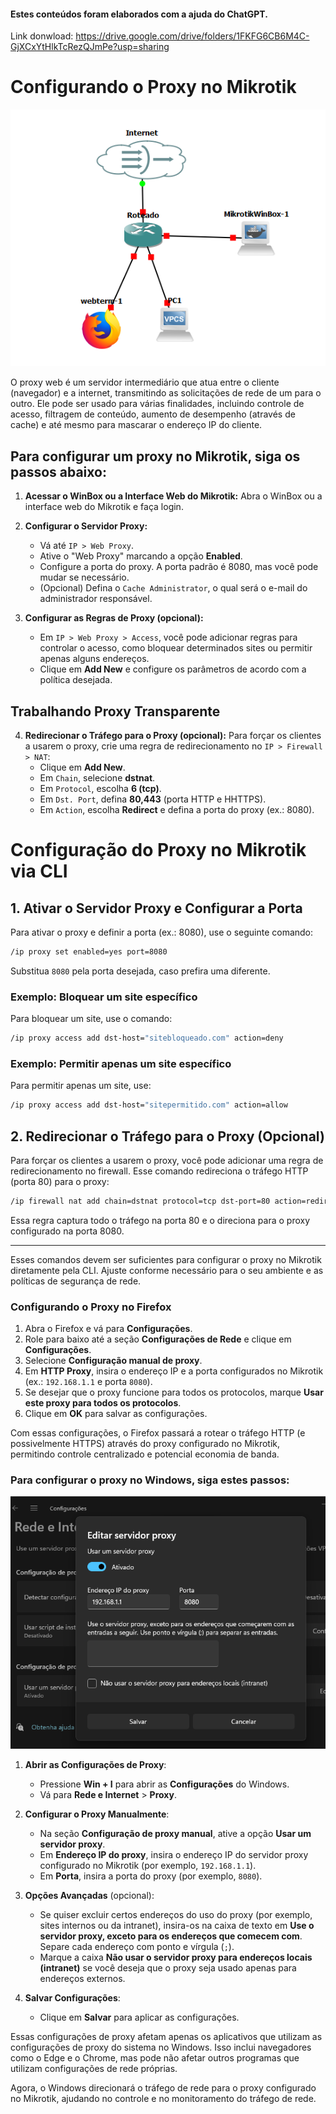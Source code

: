 #### Estes conteúdos foram elaborados com a ajuda do ChatGPT.

Link donwload: https://drive.google.com/drive/folders/1FKFG6CB6M4C-GjXCxYtHlkTcRezQJmPe?usp=sharing

# Configurando o Proxy no Mikrotik

![Minha imagem](https://github.com/mateusfilipeferraz/Redes-e-infraestrutura/blob/main/Proxy-Web-no-Mikrotik/Lab.png)



O proxy web é um servidor intermediário que atua entre o cliente (navegador) e a internet, transmitindo as solicitações de rede de um para o outro. Ele pode ser usado para várias finalidades, incluindo controle de acesso, filtragem de conteúdo, aumento de desempenho (através de cache) e até mesmo para mascarar o endereço IP do cliente. 


## Para configurar um proxy no Mikrotik, siga os passos abaixo:

1. **Acessar o WinBox ou a Interface Web do Mikrotik:**
   Abra o WinBox ou a interface web do Mikrotik e faça login.

2. **Configurar o Servidor Proxy:**
   - Vá até `IP > Web Proxy`.
   - Ative o "Web Proxy" marcando a opção **Enabled**.
   - Configure a porta do proxy. A porta padrão é 8080, mas você pode mudar se necessário.
   - (Opcional) Defina o `Cache Administrator`, o qual será o e-mail do administrador responsável.

3. **Configurar as Regras de Proxy (opcional):**
   - Em `IP > Web Proxy > Access`, você pode adicionar regras para controlar o acesso, como bloquear determinados sites ou permitir apenas alguns endereços.
   - Clique em **Add New** e configure os parâmetros de acordo com a política desejada.
   
 ##  Trabalhando Proxy Transparente

4. **Redirecionar o Tráfego para o Proxy (opcional):**
   Para forçar os clientes a usarem o proxy, crie uma regra de redirecionamento no `IP > Firewall > NAT`:
   - Clique em **Add New**.
   - Em `Chain`, selecione **dstnat**.
   - Em `Protocol`, escolha **6 (tcp)**.
   - Em `Dst. Port`, defina **80,443** (porta HTTP e HHTTPS).
   - Em `Action`, escolha **Redirect** e defina a porta do proxy (ex.: 8080).


# Configuração do Proxy no Mikrotik via CLI

## 1. Ativar o Servidor Proxy e Configurar a Porta

Para ativar o proxy e definir a porta (ex.: 8080), use o seguinte comando:

```bash
/ip proxy set enabled=yes port=8080
```

Substitua `8080` pela porta desejada, caso prefira uma diferente.

### Exemplo: Bloquear um site específico

Para bloquear um site, use o comando:

```bash
/ip proxy access add dst-host="sitebloqueado.com" action=deny
```

### Exemplo: Permitir apenas um site específico

Para permitir apenas um site, use:

```bash
/ip proxy access add dst-host="sitepermitido.com" action=allow
```

## 2. Redirecionar o Tráfego para o Proxy (Opcional)

Para forçar os clientes a usarem o proxy, você pode adicionar uma regra de redirecionamento no firewall. Esse comando redireciona o tráfego HTTP (porta 80) para o proxy:

```bash
/ip firewall nat add chain=dstnat protocol=tcp dst-port=80 action=redirect to-ports=8080
```

Essa regra captura todo o tráfego na porta 80 e o direciona para o proxy configurado na porta 8080.

---

Esses comandos devem ser suficientes para configurar o proxy no Mikrotik diretamente pela CLI. Ajuste conforme necessário para o seu ambiente e as políticas de segurança de rede.
### Configurando o Proxy no Firefox

1. Abra o Firefox e vá para **Configurações**.
2. Role para baixo até a seção **Configurações de Rede** e clique em **Configurações**.
3. Selecione **Configuração manual de proxy**.
4. Em **HTTP Proxy**, insira o endereço IP e a porta configurados no Mikrotik (ex.: `192.168.1.1` e porta `8080`).
5. Se desejar que o proxy funcione para todos os protocolos, marque **Usar este proxy para todos os protocolos**.
6. Clique em **OK** para salvar as configurações.

Com essas configurações, o Firefox passará a rotear o tráfego HTTP (e possivelmente HTTPS) através do proxy configurado no Mikrotik, permitindo controle centralizado e potencial economia de banda.

### Para configurar o proxy no Windows, siga estes passos:

![Minha imagem](https://github.com/mateusfilipeferraz/Redes-e-infraestrutura/blob/main/Proxy-Web-no-Mikrotik/proxy%20windows.png)


1. **Abrir as Configurações de Proxy**:
   - Pressione **Win + I** para abrir as **Configurações** do Windows.
   - Vá para **Rede e Internet** > **Proxy**.

2. **Configurar o Proxy Manualmente**:
   - Na seção **Configuração de proxy manual**, ative a opção **Usar um servidor proxy**.
   - Em **Endereço IP do proxy**, insira o endereço IP do servidor proxy configurado no Mikrotik (por exemplo, `192.168.1.1`).
   - Em **Porta**, insira a porta do proxy (por exemplo, `8080`).

3. **Opções Avançadas** (opcional):
   - Se quiser excluir certos endereços do uso do proxy (por exemplo, sites internos ou da intranet), insira-os na caixa de texto em **Use o servidor proxy, exceto para os endereços que comecem com**. Separe cada endereço com ponto e vírgula (`;`).
   - Marque a caixa **Não usar o servidor proxy para endereços locais (intranet)** se você deseja que o proxy seja usado apenas para endereços externos.

4. **Salvar Configurações**:
   - Clique em **Salvar** para aplicar as configurações.

Essas configurações de proxy afetam apenas os aplicativos que utilizam as configurações de proxy do sistema no Windows. Isso inclui navegadores como o Edge e o Chrome, mas pode não afetar outros programas que utilizam configurações de rede próprias.

Agora, o Windows direcionará o tráfego de rede para o proxy configurado no Mikrotik, ajudando no controle e no monitoramento do tráfego de rede.
